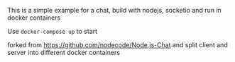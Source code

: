 This is a simple example for a chat, build with nodejs, socketio and run in docker containers

Use  `docker-compose up` to start

forked from  https://github.com/nodecode/Node.js-Chat and split client and server into different docker containers